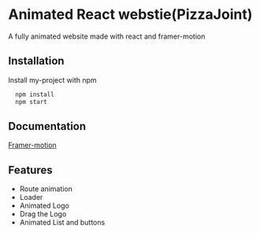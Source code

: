 
# Animated React webstie(PizzaJoint)

A fully animated website made with react and framer-motion 


## Installation 

Install my-project with npm

```bash 
  npm install
  npm start
```
    
## Documentation

[Framer-motion](https://www.framer.com/motion/)

  
## Features

- Route animation
- Loader
- Animated Logo
- Drag the Logo
- Animated List and buttons

  
